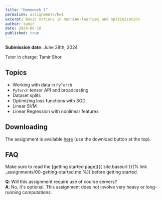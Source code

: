 ```yaml
---
title: "Homework 1"
permalink: assignments/hw1
excerpt: Basic notions in machine-learning and opitimization
author: tamir
date: 2024-06-10
published: true
---
```


**Submission date**: June  28th, 2024

Tutor in charge: Tamir Shor.

## Topics

- Working with data in `PyTorch`
- `PyTorch` tensor API and broadcasting
- Dataset splits
- Optimizing loss functions with SGD
- Linear SVM
- Linear Regression with nonlinear features

## Downloading

The assignment is available
[here](https://technionmail-my.sharepoint.com/:u:/g/personal/tamir_shor_campus_technion_ac_il/Ea5HnFAe-udEm0eJQFSn7AUBcIpv822KKLnpqEFlaQo4Rw?e=kfZ3Bh)
(use the download button at the top).

## FAQ

Make sure to read the [getting started page]({{ site.baseurl }}{% link _assignments/00-getting-started.md %})
before getting started.

**Q**: Will this assignment require use of course servers?  
**A**: No, it's optional. This assignment does not involve very heavy or long-running
computations.

